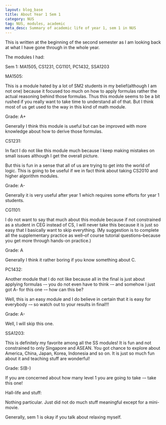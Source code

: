```yaml
---
layout: blog_base
title: About Year 1 Sem 1
category: NUS
tag: NUS, modules, academic
meta_desc: Summary of academic life of year 1, sem 1 in NUS
---
```

This is written at the beginning of the second semester as I am looking back at what I have gone through in the whole year.

The modules I had:

Sem 1: MA1505, CS1231, CG1101, PC1432, SSA1203

MA1505:

This is a module hated by a lot of SM2 students in my belief(although I am not one) because it focused too much on how to apply formulas rather the actual reasoning behind those formulas. Thus this module seems to be a bit rushed if you really want to take time to understand all of that. But I think most of us get used to the way in this kind of math module.

Grade: A+

Generally I think this module is useful but can be improved with more knowledge about how to derive those formulas.



CS1231:

In fact I do not like this module much because I keep making mistakes on small issues although I get the overall picture.

But this is fun in a sense that all of us are trying to get into the world of logic. This is going to be useful if we in fact think about taking CS2010 and higher algorithm modules.

Grade: A-

Generally it is very useful after year 1 which requires some efforts for year 1 students.



CG1101:

I do not want to say that much about this module because if not constrained as a student in CEG instead of CS, I will never take this because it is just so easy that I basically want to skip everything. (My suggestion is to complete all the supplementary practice as well–of course tutorial questions–because you get more through hands-on practice.)

Grade: A

Generally I think it rather boring if you know something about C.



PC1432:

Another module that I do not like because all in the final is just about applying formulas -– you do not even have to think -– and somehow I just got A- for this one -– how can this be?

Well, this is an easy module and I do believe in certain that it is easy for everybody -– so watch out to your results in final!!!

Grade: A-

Well, I will skip this one.



SSA1203:

This is definitely my favorite among all the SS modules! It is fun and not constrained to only Singapore and ASEAN. You got chance to explore about America, China, Japan, Korea,   Indonesia and so on. It is just so much fun about it and teaching stuff are wonderful!

Grade: S(B-)

If you are concerned about how many level 1 you are going to take -– take this one!



Hall-life and stuff:

Nothing particular. Just did not do much stuff meaningful except for a mini-movie.



Generally, sem 1 is okay if you talk about relaxing myself.

